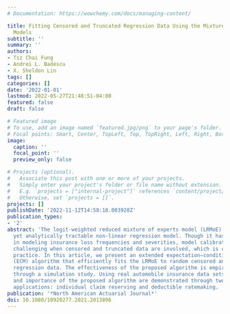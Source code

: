 ```yaml
---
# Documentation: https://wowchemy.com/docs/managing-content/

title: Fitting Censored and Truncated Regression Data Using the Mixture of Experts
  Models
subtitle: ''
summary: ''
authors:
- Tsz Chai Fung
- Andrei L. Badescu
- X. Sheldon Lin
tags: []
categories: []
date: '2022-01-01'
lastmod: 2022-05-27T21:48:51-04:00
featured: false
draft: false

# Featured image
# To use, add an image named `featured.jpg/png` to your page's folder.
# Focal points: Smart, Center, TopLeft, Top, TopRight, Left, Right, BottomLeft, Bottom, BottomRight.
image:
  caption: ''
  focal_point: ''
  preview_only: false

# Projects (optional).
#   Associate this post with one or more of your projects.
#   Simply enter your project's folder or file name without extension.
#   E.g. `projects = ["internal-project"]` references `content/project/deep-learning/index.md`.
#   Otherwise, set `projects = []`.
projects: []
publishDate: '2022-11-12T14:58:18.003928Z'
publication_types:
- '2'
abstract: 'The logit-weighted reduced mixture of experts model (LRMoE) is a flexible
  yet analytically tractable non-linear regression model. Though it has shown usefulness
  in modeling insurance loss frequencies and severities, model calibration becomes
  challenging when censored and truncated data are involved, which is common in actuarial
  practice. In this article, we present an extended expectation–conditional maximization
  (ECM) algorithm that efficiently fits the LRMoE to random censored and random truncated
  regression data. The effectiveness of the proposed algorithm is empirically examined
  through a simulation study. Using real automobile insurance data sets, the usefulness
  and importance of the proposed algorithm are demonstrated through two actuarial
  applications: individual claim reserving and deductible ratemaking. '
publication: '*North American Actuarial Journal*'
doi: 10.1080/10920277.2021.2013896
---
```

